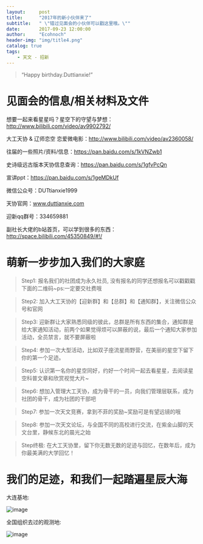 ```yaml
---
layout:     post
title:      "2017年的新小伙伴来了"
subtitle:   " \"错过见面会的小伙伴可以戳这里哦。\""
date:       2017-09-23 12:00:00
author:     "Ecohnoch"
header-img: "img/title4.png"
catalog: true
tags:
    - 天文 - 招新
---
```


> “Happy birthday.Duttianxie!”

# 见面会的信息/相关材料及文件

想要一起来看星星吗？星空下的守望与梦想：http://www.bilibili.com/video/av9902792/

大工天协 & 辽师恋空 恋爱微电影：http://www.bilibili.com/video/av2360058/

往届的一些照片\/资料\/信息：https://pan.baidu.com/s/1kVNZwb1

史诗级远古版本天协信息查询：https://pan.baidu.com/s/1gfvPcQn

宣讲ppt：https://pan.baidu.com/s/1geMDkUf

微信公众号：DUTtianxie1999

天协官网：www.duttianxie.com

迎新qq群号：334659881

副社长大佬的b站首页，可以学到很多的东西：http://space.bilibili.com/45350849/#!/


# 萌新一步步加入我们的大家庭

> Step1: 报名我们的社团成为永久社员, 没有报名的同学还想报名可以戳戳戳下面的二维码~ps:一定要交社费哦 

> Step2: 加入大工天协的【迎新群】和【总群】和【通知群】，关注微信公众号和官网

> Step3: 迎新群让大家熟悉同级的彼此，总群是所有东西的集合，通知群是给大家通知活动，前两个如果觉得烦可以屏蔽的说，最后一个通知大家参加活动，全员禁言，就不要屏蔽啦

> Step4: 参加一次大型活动，比如双子座流星雨野营，在美丽的星空下留下你的第一个足迹。

> Step5: 认识第一名你的星空同好，约好一个时间一起去看星星，去阅读星空科普文章和欣赏视觉大片~

> Step6: 想加入管理大工天协，成为骨干的一员，向我们管理层联系，成为社团的骨干，成为社团的干部吧

> Step7: 参加一次天文竞赛，拿到不菲的奖励~奖励可是有望远镜的哦

> Step8: 参加一次天文论坛，与全国不同的高校进行交流，在紫金山脚的天文台里，静候东北的晨光之始

> Step终极: 在大工天协里，留下你无数无数的足迹与回忆，在数年后，成为你最美满的大学回忆！


# 我们的足迹，和我们一起踏遍星辰大海

大连基地:

![image](http://i1.bvimg.com/581356/13e41c5a0575b3e9.png)

全国组织去过的观测地:

![image](http://i1.bvimg.com/581356/d2ee03c74276ca73.png)

